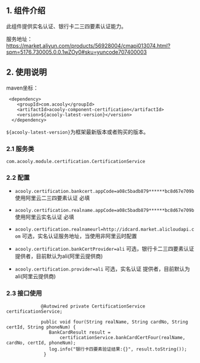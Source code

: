 <!-- title: 实名/卡认证组件  -->
<!-- type: app -->
<!-- author: qiubo -->
## 1. 组件介绍

此组件提供实名认证、银行卡二三四要素认证能力。

服务地址：https://market.aliyun.com/products/56928004/cmapi013074.html?spm=5176.730005.0.0.1wZOy0#sku=yuncode707400003

## 2. 使用说明

maven坐标：

     <dependency>
        <groupId>com.acooly</groupId>
        <artifactId>acooly-component-certification</artifactId>
        <version>${acooly-latest-version}</version>
      </dependency>

`${acooly-latest-version}`为框架最新版本或者购买的版本。

### 2.1 服务类

`com.acooly.module.certification.CertificationService`
    

### 2.2 配置

* `acooly.certification.bankcert.appCode=a08c5badb879******bc8d67e709b` 
  使用阿里云二三四要素认证 必填
  
* `acooly.certification.realname.appCode=a08c5badb879******bc8d67e709b` 
  使用阿里云实名认证 必填  
  
* `acooly.certification.realnameurl=http://idcard.market.alicloudapi.com`
  可选，实名认证服务地址，当使用非阿里云时配置   
  
* `acooly.certification.bankCertProvider=ali`
  可选，银行卡二三四要素认证 提供者，目前默认为ali(阿里云提供商)  

* `acooly.certification.provider=ali`
  可选，实名认证 提供者，目前默认为ali(阿里云提供商)
    




### 2.3 接口使用
```
             @Autowired private CertificationService certificationService;
            
             public void four(String realName, String cardNo, String certId, String phoneNum) {
                BankCardResult result =
                    certificationService.bankCardCertFour(realName, cardNo, certId, phoneNum);
                log.info("银行卡四要素验证结果:{}", result.toString());
              }

```

            
              